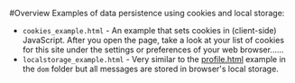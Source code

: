 #Overview
Examples of data persistence using cookies and local storage:

* `cookies_example.html` - An example that sets cookies in (client-side) JavaScript.  After you open the page, take a look at your list of cookies for this site under the settings or preferences of your web browser......
* `localstorage_example.html` - Very similar to the [profile.html](https://github.com/tuftsdev/WebProgramming/blob/gh-pages/examples/dom/profile.html) example in the `dom` folder but all messages are stored in browser's local storage.